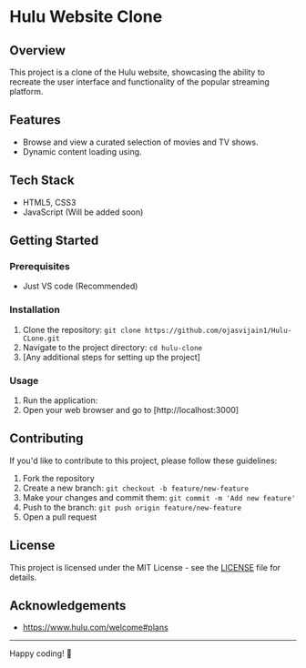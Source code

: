# Hulu Website Clone

## Overview

This project is a clone of the Hulu website, showcasing the ability to recreate the user interface and functionality of the popular streaming platform.

## Features
- Browse and view a curated selection of movies and TV shows.
- Dynamic content loading using.

## Tech Stack

- HTML5, CSS3
- JavaScript (Will be added soon)

## Getting Started

### Prerequisites

- Just VS code (Recommended)

### Installation

1. Clone the repository: `git clone https://github.com/ojasvijain1/Hulu-CLone.git`
2. Navigate to the project directory: `cd hulu-clone`
3. [Any additional steps for setting up the project]

### Usage

1. Run the application:
2. Open your web browser and go to [http://localhost:3000]

## Contributing

If you'd like to contribute to this project, please follow these guidelines:

1. Fork the repository
2. Create a new branch: `git checkout -b feature/new-feature`
3. Make your changes and commit them: `git commit -m 'Add new feature'`
4. Push to the branch: `git push origin feature/new-feature`
5. Open a pull request

## License

This project is licensed under the MIT License - see the [LICENSE](LICENSE) file for details.

## Acknowledgements

- https://www.hulu.com/welcome#plans

---

Happy coding! 🚀
